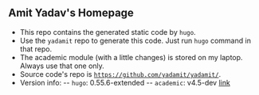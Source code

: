 ## Amit Yadav's Homepage
- This repo contains the generated static code by `hugo`.
- Use the `yadamit` repo to generate this code. Just run `hugo` command in that repo.
- The academic module (with a little changes) is stored on my laptop. Always use that one only.
- Source code's repo is [`https://github.com/yadamit/yadamit/`](https://github.com/yadamit/yadamit/).
- Version info:
-- `hugo`: 0.55.6-extended
-- `academic`: v4.5-dev [link](https://github.com/gcushen/hugo-academic/tree/32b6145c06835e33668100105ac1835593cf8d72)